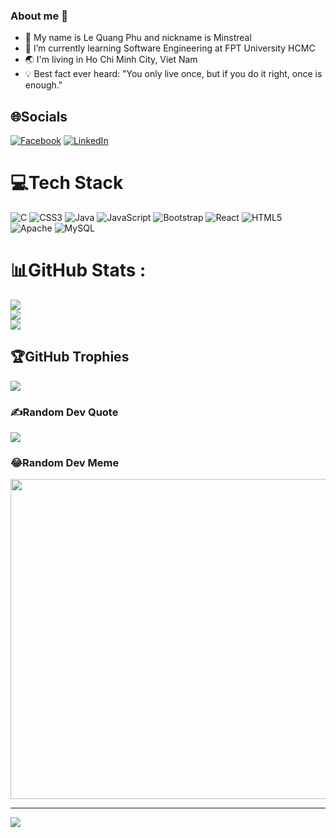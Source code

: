 ### About me 👋


- 🔭 My name is Le Quang Phu and nickname is Minstreal
- 🌱 I’m currently learning Software Engineering at FPT University HCMC
- 🌏 I'm living in Ho Chi Minh City, Viet Nam
- 💡 Best fact ever heard: "You only live once, but if you do it right, once is enough."


## 🌐Socials
[![Facebook](https://img.shields.io/badge/Facebook-%231877F2.svg?logo=Facebook&logoColor=white)](https://facebook.com/https://www.facebook.com/quangphu.le.528) [![LinkedIn](https://img.shields.io/badge/LinkedIn-%230077B5.svg?logo=linkedin&logoColor=white)](https://linkedin.com/in/https://www.linkedin.com/in/le-quang-phu-250a92213/) 

# 💻Tech Stack
![C](https://img.shields.io/badge/c-%2300599C.svg?style=plastic&logo=c&logoColor=white) ![CSS3](https://img.shields.io/badge/css3-%231572B6.svg?style=plastic&logo=css3&logoColor=white) ![Java](https://img.shields.io/badge/java-%23ED8B00.svg?style=plastic&logo=java&logoColor=white) ![JavaScript](https://img.shields.io/badge/javascript-%23323330.svg?style=plastic&logo=javascript&logoColor=%23F7DF1E) ![Bootstrap](https://img.shields.io/badge/bootstrap-%23563D7C.svg?style=plastic&logo=bootstrap&logoColor=white) ![React](https://img.shields.io/badge/react-%2320232a.svg?style=plastic&logo=react&logoColor=%2361DAFB) ![HTML5](https://img.shields.io/badge/html5-%23E34F26.svg?style=plastic&logo=html5&logoColor=white) ![Apache](https://img.shields.io/badge/apache-%23D42029.svg?style=plastic&logo=apache&logoColor=white) ![MySQL](https://img.shields.io/badge/mysql-%2300f.svg?style=plastic&logo=mysql&logoColor=white)
# 📊GitHub Stats :
![](https://github-readme-stats.vercel.app/api?username=Minstreal1&theme=radical&hide_border=false&include_all_commits=false&count_private=false)<br/>
![](https://github-readme-streak-stats.herokuapp.com/?user=Minstreal1&theme=radical&hide_border=false)<br/>
![](https://github-readme-stats.vercel.app/api/top-langs/?username=Minstreal1&theme=radical&hide_border=false&include_all_commits=false&count_private=false&layout=compact)

## 🏆GitHub Trophies
![](https://github-trophies.vercel.app/?username=Minstreal1&theme=radical&no-frame=false&no-bg=false&margin-w=4)

### ✍️Random Dev Quote
![](https://quotes-github-readme.vercel.app/api?type=horizontal&theme=dark)

### 😂Random Dev Meme
<img src="https://random-memer.herokuapp.com/" width="512px"/>

---
[![](https://visitcount.itsvg.in/api?id=Minstreal1&icon=0&color=0)](https://visitcount.itsvg.in)
